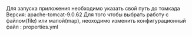 Для запуска приложения необходимо указать свой путь до томкада
Версия: apache-tomcat-9.0.62
Для того чтобы выбрать работу с файлом(file) или мапой(map),
неоходимо изменить конфигурационный файл : properties.yml